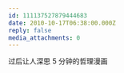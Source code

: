 ```yaml
---
id: 111137527879444683
date: 2010-10-17T06:38:00.000Z
reply: false
media_attachments: 0
---
```


过后让人深思 5 分钟的哲理漫画 ​​​​

